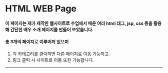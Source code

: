 # HTML WEB Page
#### 이 페이지는 제가 제작한 웹사이트로 수업에서 배운 여러 html 태그, jsp, css 등을 활용해 간단한 배우 소개 페이지를 만들어 보았습니다.
#### 총 3개의 페이지로 이루어져 있으며
1. 각 카테고리를 클릭하면 다른 페이지로 이동 가능하고
2. 링크 클릭 시 사이트로 이동 또한 가능합니다.
---
